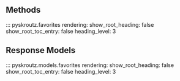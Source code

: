## Methods

::: pyskroutz.favorites
    rendering:
      show_root_heading: false
      show_root_toc_entry: false
      heading_level: 3

## Response Models
::: pyskroutz.models.favorites
    rendering:
      show_root_heading: false
      show_root_toc_entry: false
      heading_level: 3